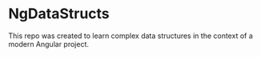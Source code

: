 # NgDataStructs

This repo was created to learn complex data structures in the context of a modern Angular project.
